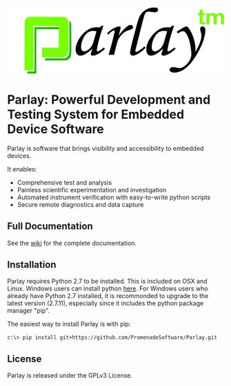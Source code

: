 ![Parlay Logo](parlay/ui/images/logo.png)

# Parlay: Powerful Development and Testing System for Embedded Device Software

Parlay is software that brings visibility and accessibility to embedded devices. 

It enables:
* Comprehensive test and analysis
* Painless scientific experimentation and investigation
* Automated instrument verification with easy-to-write python scripts
* Secure remote diagnostics and data capture


## Full Documentation

See the [wiki](https://github.com/PromenadeSoftware/Parlay/wiki) for the complete documentation. 


## Installation

Parlay requires Python 2.7 to be installed.  This is included on OSX and Linux.  Windows users can install python [here](https://www.python.org/ftp/python/2.7.11/python-2.7.11.amd64.msi).  For Windows users who already have Python 2.7 installed, it is recommonded to upgrade to the latest version (2.7.11), especially since it includes the python package manager "pip". 

The easiest way to install Parlay is with pip:
```
c:\> pip install git+https://github.com/PromenadeSoftware/Parlay.git
```

## License

Parlay is released under the GPLv3 License. 

